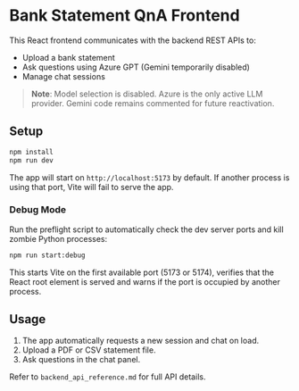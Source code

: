 # Bank Statement QnA Frontend

This React frontend communicates with the backend REST APIs to:
- Upload a bank statement
- Ask questions using Azure GPT (Gemini temporarily disabled)
- Manage chat sessions

> **Note**: Model selection is disabled. Azure is the only active LLM provider. Gemini code remains commented for future reactivation.

## Setup

```bash
npm install
npm run dev
```

The app will start on `http://localhost:5173` by default. If another process is
using that port, Vite will fail to serve the app.

### Debug Mode

Run the preflight script to automatically check the dev server ports and kill
zombie Python processes:

```bash
npm run start:debug
```

This starts Vite on the first available port (5173 or 5174), verifies that the
React root element is served and warns if the port is occupied by another
process.

## Usage
1. The app automatically requests a new session and chat on load.
2. Upload a PDF or CSV statement file.
3. Ask questions in the chat panel.

Refer to `backend_api_reference.md` for full API details.

